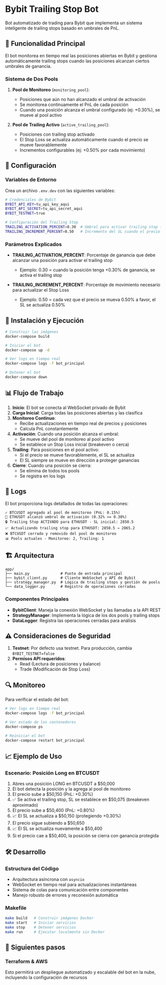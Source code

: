 # Bybit Trailing Stop Bot

Bot automatizado de trading para Bybit que implementa un sistema inteligente de trailing stops basado en umbrales de PnL.

## 🎯 Funcionalidad Principal

El bot monitorea en tiempo real las posiciones abiertas en Bybit y gestiona automáticamente trailing stops cuando las posiciones alcanzan ciertos umbrales de ganancia.

### Sistema de Dos Pools

1. **Pool de Monitoreo** (`monitoring_pool`): 
   - Posiciones que aún no han alcanzado el umbral de activación
   - Se monitorea continuamente el PnL de cada posición
   - Cuando una posición alcanza el umbral configurado (ej: +0.30%), se mueve al pool activo

2. **Pool de Trailing Activo** (`active_trailing_pool`):
   - Posiciones con trailing stop activado
   - El Stop Loss se actualiza automáticamente cuando el precio se mueve favorablemente
   - Incrementos configurables (ej: +0.50% por cada movimiento)

## 🔧 Configuración

### Variables de Entorno

Crea un archivo `.env.dev` con las siguientes variables:

```bash
# Credenciales de Bybit
BYBIT_API_KEY=tu_api_key_aqui
BYBIT_API_SECRET=tu_api_secret_aqui
BYBIT_TESTNET=true

# Configuración del Trailing Stop
TRAILING_ACTIVATION_PERCENT=0.30  # Umbral para activar trailing stop (%)
TRAILING_INCREMENT_PERCENT=0.50   # Incremento del SL cuando el precio se mueve (%)
```

### Parámetros Explicados

- **TRAILING_ACTIVATION_PERCENT**: Porcentaje de ganancia que debe alcanzar una posición para activar el trailing stop
  - Ejemplo: 0.30 = cuando la posición tenga +0.30% de ganancia, se activa el trailing stop

- **TRAILING_INCREMENT_PERCENT**: Porcentaje de movimiento necesario para actualizar el Stop Loss
  - Ejemplo: 0.50 = cada vez que el precio se mueva 0.50% a favor, el SL se actualiza 0.50%

## 🚀 Instalación y Ejecución

```bash
# Construir las imágenes
docker-compose build

# Iniciar el bot
docker-compose up -d

# Ver logs en tiempo real
docker-compose logs -f bot_principal

# Detener el bot
docker-compose down
```


## 📊 Flujo de Trabajo

1. **Inicio**: El bot se conecta al WebSocket privado de Bybit
2. **Carga Inicial**: Carga todas las posiciones abiertas y las clasifica
3. **Monitoreo Continuo**: 
   - Recibe actualizaciones en tiempo real de precios y posiciones
   - Calcula PnL constantemente
4. **Activación**: Cuando una posición alcanza el umbral:
   - Se mueve del pool de monitoreo al pool activo
   - Se establece un Stop Loss inicial (breakeven o cerca)
5. **Trailing**: Para posiciones en el pool activo:
   - Si el precio se mueve favorablemente, el SL se actualiza
   - El SL siempre se mueve en dirección a proteger ganancias
6. **Cierre**: Cuando una posición se cierra:
   - Se elimina de todos los pools
   - Se registra en los logs

## 📝 Logs

El bot proporciona logs detallados de todas las operaciones:

```
✓ BTCUSDT agregado al pool de monitoreo (PnL: 0.15%)
🎯 ETHUSDT alcanzó umbral de activación (0.32% >= 0.30%)
🔒 Trailing Stop ACTIVADO para ETHUSDT - SL inicial: 2850.5
📈 Actualizando trailing stop para ETHUSDT: 2850.5 → 2865.2
❌ BTCUSDT cerrado y removido del pool de monitoreo
📊 Pools actuales - Monitoreo: 2, Trailing: 1
```

## 🏗️ Arquitectura

```
app/
├── main.py              # Punto de entrada principal
├── bybit_client.py      # Cliente WebSocket y API de Bybit
├── strategy_manager.py  # Lógica de trailing stops y gestión de pools
└── data_logger.py       # Registro de operaciones cerradas
```

### Componentes Principales

- **BybitClient**: Maneja la conexión WebSocket y las llamadas a la API REST
- **StrategyManager**: Implementa la lógica de los dos pools y trailing stops
- **DataLogger**: Registra las operaciones cerradas para análisis

## ⚠️ Consideraciones de Seguridad

1. **Testnet**: Por defecto usa testnet. Para producción, cambia `BYBIT_TESTNET=false`
2. **Permisos API requeridos**:
   - Read (Lectura de posiciones y balance)
   - Trade (Modificación de Stop Loss)

## 🔍 Monitoreo

Para verificar el estado del bot:

```bash
# Ver logs en tiempo real
docker-compose logs -f bot_principal

# Ver estado de los contenedores
docker-compose ps

# Reiniciar el bot
docker-compose restart bot_principal
```


## 📈 Ejemplo de Uso

### Escenario: Posición Long en BTCUSDT

1. Abres una posición LONG en BTCUSDT a $50,000
2. El bot detecta la posición y la agrega al pool de monitoreo
3. El precio sube a $50,150 (PnL: +0.30%)
4. ✅ Se activa el trailing stop, SL se establece en $50,075 (breakeven aproximado)
5. El precio sube a $50,400 (PnL: +0.80%)
6. 📈 El SL se actualiza a $50,150 (protegiendo +0.30%)
7. El precio sigue subiendo a $50,650
8. 📈 El SL se actualiza nuevamente a $50,400
9. Si el precio cae a $50,400, la posición se cierra con ganancia protegida

## 🛠️ Desarrollo

### Estructura del Código

- Arquitectura asíncrona con `asyncio`
- WebSocket en tiempo real para actualizaciones instantáneas
- Sistema de colas para comunicación entre componentes
- Manejo robusto de errores y reconexión automática

### Makefile

```bash
make build   # Construir imágenes Docker
make start   # Iniciar servicios
make stop    # Detener servicios
make run     # Ejecutar localmente sin Docker
```

## 📅 Siguientes pasos

### Terraform & AWS

Esto permitirá un despliegue automatizado y escalable del bot en la nube, incluyendo la configuración de recursos